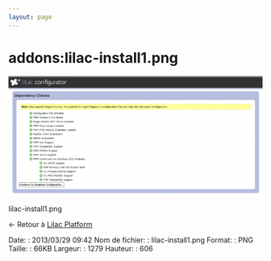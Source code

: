 ```yaml
---
layout: page
---
```


addons:lilac-install1.png
=========================

[![lilac-install1.png](../../assets/media/addons/lilac-install1.png@cache=&w=899&h=426 "lilac-install1.png")](../../assets/media/addons/lilac-install1.png@cache= "Afficher le fichier original")

lilac-install1.png

← Retour à [Lilac
Platform](../../nagios/addons/lilac-platform.html "nagios:addons:lilac-platform")

Date:
:   2013/03/29 09:42
Nom de fichier:
:   lilac-install1.png
Format:
:   PNG
Taille:
:   66KB
Largeur:
:   1279
Hauteur:
:   606

